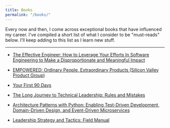 ```yaml
---
title: Books
permalink: "/books/"
---
```

Every now and then, I come across exceptional books that have influenced my career. I've compiled a short list of what I consider to be "must-reads" below. I'll keep adding to this list as I learn new stuff.
<hr/>

- [The Effective Engineer: How to Leverage Your Efforts In Software Engineering to Make a Disproportionate and Meaningful Impact](https://amzn.to/3fjVzy9)

- [EMPOWERED: Ordinary People, Extraordinary Products (Silicon Valley Product Group)](https://amzn.to/3viuG2V)

- [Your First 90 Days](https://amzn.to/2So4qFD)

- [The Long Journey to Technical Leadership: Rules and Mistakes](https://amzn.to/3hNn7xi)

- [Architecture Patterns with Python: Enabling Test-Driven Development, Domain-Driven Design, and Event-Driven Microservices](https://amzn.to/34aKIQv)

- [Leadership Strategy and Tactics: Field Manual](https://amzn.to/3ueBspg)